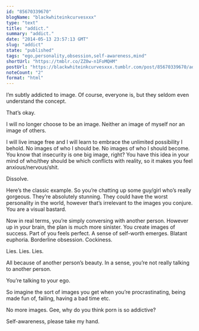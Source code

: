 ```yaml
---
id: "85670339670"
blogName: "blackwhiteinkcurvesxxx"
type: "text"
title: "addict."
summary: "addict."
date: "2014-05-13 23:57:13 GMT"
slug: "addict"
state: "published"
tags: "ego,personality,obsession,self-awareness,mind"
shortUrl: "https://tmblr.co/ZZ0w-n1FoMQHM"
postUrl: "https://blackwhiteinkcurvesxxx.tumblr.com/post/85670339670/addict"
noteCount: "2"
format: "html"
---
```


I’m subtly addicted to image. Of course, everyone is, but they seldom even understand the concept. 

That’s okay.

I will no longer choose to be an image. Neither an image of myself nor an image of others.

I will live image free and I will learn to embrace the unlimited possibility I behold. No images of who I should be. No images of who I should become. You know that insecurity is one big image, right? You have this idea in your mind of who/they should be which conflicts with reality, so it makes you feel anxious/nervous/shit.

Dissolve.

Here’s the classic example. So you’re chatting up some guy/girl who’s really gorgeous. They’re absolutely stunning. They could have the worst personality in the world, however that’s irrelevant to the images you conjure. You are a visual bastard.

Now in real terms, you’re simply conversing with another person. However up in your brain, the plan is much more sinister. You create images of success. Part of you feels perfect. A sense of self-worth emerges. Blatant euphoria. Borderline obsession. Cockiness.

Lies. Lies. Lies.

All because of another person’s beauty. In a sense, you’re not really talking to another person.

You’re talking to your ego.

So imagine the sort of images you get when you’re procrastinating, being made fun of, failing, having a bad time etc.

No more images. Gee, why do you think porn is so addictive? 

Self-awareness, please take my hand.